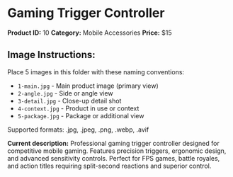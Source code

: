 # Gaming Trigger Controller

**Product ID:** 10
**Category:** Mobile Accessories
**Price:** $15

## Image Instructions:
Place 5 images in this folder with these naming conventions:
- `1-main.jpg` - Main product image (primary view)
- `2-angle.jpg` - Side or angle view
- `3-detail.jpg` - Close-up detail shot
- `4-context.jpg` - Product in use or context
- `5-package.jpg` - Package or additional view

Supported formats: .jpg, .jpeg, .png, .webp, .avif

**Current description:**
Professional gaming trigger controller designed for competitive mobile
          gaming. Features precision triggers, ergonomic design, and advanced
          sensitivity controls. Perfect for FPS games, battle royales, and
          action titles requiring split-second reactions and superior control.
